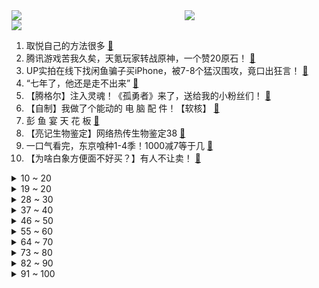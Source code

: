 <div >
	<a style="float:left;width:55%;" href = "https://github.com/anuraghazra/github-readme-stats">
	 <img src = "https://github-readme-stats.vercel.app/api?username=iuuuuuaena&theme=buefy&show_icons=true"/>
	</a>
	<a  style="float:right;width:45%" href = "https://github.com/anuraghazra/github-readme-stats">
	 <img  src="https://github-readme-stats.vercel.app/api/top-langs/?username=anuraghazra&layout=compact"/>
	</a>
	</div>

[![](https://img.shields.io/badge/jxd-@jxdgogogo.xyz-yellowgreen.svg)](https://www.jxdgogogo.xyz)<br>
1. 取悦自己的方法很多 [:link:](//www.bilibili.com/video/BV1pF41147jK) <br>
2. 腾讯游戏苦我久矣，天氪玩家转战原神，一个赞20原石！ [:link:](//www.bilibili.com/video/BV17r4y1B7br) <br>
3. UP实拍在线下找闲鱼骗子买iPhone，被7-8个猛汉围攻，竟口出狂言！ [:link:](//www.bilibili.com/video/BV1p44y1K7MS) <br>
4. “七年了，他还是走不出来” [:link:](//www.bilibili.com/video/BV1QR4y1G7vA) <br>
5. 【腾格尔】注入灵魂！《孤勇者》来了，送给我的小粉丝们！ [:link:](//www.bilibili.com/video/BV1ua411872R) <br>
6. 【自制】我做了个能动的 电 脑 配 件！【软核】 [:link:](//www.bilibili.com/video/BV1ka411b76m) <br>
7. 彭 鱼 宴 天 花 板 [:link:](//www.bilibili.com/video/BV1tu411B76p) <br>
8. 【亮记生物鉴定】网络热传生物鉴定38 [:link:](//www.bilibili.com/video/BV1bR4y1V7QJ) <br>
9. 一口气看完，东京喰种1-4季！1000减7等于几 [:link:](//www.bilibili.com/video/BV1Bu411B7fu) <br>
10. 【为啥白象方便面不好买？】有人不让卖！ [:link:](//www.bilibili.com/video/BV1br4y1B7V9) <br>
<details>
<summary>10 ~ 20</summary>

11. 这是我见过最离谱的扑克牌…… [:link:](//www.bilibili.com/video/BV1oS4y1S7JZ) <br>
12. 成龙历险记，但是是真人版 [:link:](//www.bilibili.com/video/BV1sY41137hb) <br>
13. 山东疫情，我的新店被要求关闭，关就关，必须配合！疫情必须能结束！山东加油！淄博加油！ [:link:](//www.bilibili.com/video/BV1UL4y1u7Sn) <br>
14. 芙洛伦的清纯法则 4K [:link:](//www.bilibili.com/video/BV1sa41187yy) <br>
15. 当美院人玩起VR眼镜 [:link:](//www.bilibili.com/video/BV1Li4y1C789) <br>
16. 老头环终极一战！谁是艾尔登法环最佳女主？【瓶心而论06】 [:link:](//www.bilibili.com/video/BV1kS4y137VB) <br>
17. 【(G)I-DLE】[M/V] - 'TOMBOY' [:link:](//www.bilibili.com/video/BV1YL4y1T7Ff) <br>
18. 心中有光 你我皆是“王者” [:link:](//www.bilibili.com/video/BV1mP4y1M7P6) <br>
19. 品牌方:等着法庭见吧！ [:link:](//www.bilibili.com/video/BV1Wb4y1s7Hg) <br>
</details>
<details>
<summary>19 ~ 20</summary>

20. 相信你可以变成更好的自己 即使慢一点也没有关系 [:link:](//www.bilibili.com/video/BV1pU4y1o7Yb) <br>
21. 这些名场面剪到一起竟如此丝滑！ [:link:](//www.bilibili.com/video/BV1qL4y1u7Pf) <br>
22. 还 原 天 花 板 ！ [:link:](//www.bilibili.com/video/BV17R4y1V7FZ) <br>
23. 谋 权 篡 位 8 [:link:](//www.bilibili.com/video/BV1Ya411b7FB) <br>
24. 【STN快报第六季24】我知道劳拉他也没爸爸，但你SE不用天天说吧？ [:link:](//www.bilibili.com/video/BV1vq4y1i7SP) <br>
25. 【王老菊】你被撵着跑的样子像极了一条狗 | 艾尔登法环EP.08 [:link:](//www.bilibili.com/video/BV1VY41137EC) <br>
26. 这一次，我想做你的女儿？？【国际连线究极尬聊 家庭篇】 [:link:](//www.bilibili.com/video/BV1pU4y1o7uH) <br>
27. 这是我上课犯困时写出来的东西…… [:link:](//www.bilibili.com/video/BV1Cr4y1B79T) <br>
28. 东北vlog：千万别洗完澡去吃烧烤！热乎烧饼夹10根肉串，我怕你馋得受不了…… [:link:](//www.bilibili.com/video/BV1j34y1t7W9) <br>
</details>
<details>
<summary>28 ~ 30</summary>

29. 【王者荣耀】无皮村之恋：村长终究还是失去了夏洛特 [:link:](//www.bilibili.com/video/BV1wR4y1V7Px) <br>
30. 【1080P/蜘蛛侠】石锤三虫同框了！ [:link:](//www.bilibili.com/video/BV1mU4y1o73q) <br>
31. 六块钱你甚至可以玩到黑神话悟空（ [:link:](//www.bilibili.com/video/BV1Ra411b7NP) <br>
32. 10年前被网暴的清华教授，精准预测了2022年 [:link:](//www.bilibili.com/video/BV1AS4y1D7Jr) <br>
33. 边缘皇子：康熙最后的儿子们，没夺嫡，就能安享富贵么？【雍正王朝】 [:link:](//www.bilibili.com/video/BV14T4y1D74s) <br>
34. 友友们，今天你们是第一视角 [:link:](//www.bilibili.com/video/BV1ya411b7Cf) <br>
35. 国家队：没 一 个 能 打！！！ [:link:](//www.bilibili.com/video/BV1ER4y1V7g3) <br>
36. 《明日方舟》EP - Eternal Flame [:link:](//www.bilibili.com/video/BV1WL411P71u) <br>
37. 任何人学不会，我明天就退网！！！ [:link:](//www.bilibili.com/video/BV1si4y1C717) <br>
</details>
<details>
<summary>37 ~ 40</summary>

38. 【315曝光】触目惊心！部分方便面老坛酸菜包竟是土坑腌制 [:link:](//www.bilibili.com/video/BV1g44y1T7dN) <br>
39. 《关于我教老师玩游戏这件事》 [:link:](//www.bilibili.com/video/BV1BZ4y1z7Sp) <br>
40. 再也不想贪污桥款了！！！ [:link:](//www.bilibili.com/video/BV1xu411B72v) <br>
41. 斗胆请了姜sir来给我的自制bjd念旁白…… [:link:](//www.bilibili.com/video/BV1qr4y1B7Wt) <br>
42. 王菲&常石磊弹唱《人间》，愿疫情阴霾早日散去 [:link:](//www.bilibili.com/video/BV1YS4y1376b) <br>
43. 你被中考“强制淘汰”了吗？【轩讲】 [:link:](//www.bilibili.com/video/BV1tr4y1B73i) <br>
44. 看到最后，保证你升职加薪 [:link:](//www.bilibili.com/video/BV1eT4y1U7fh) <br>
45. “你们都长大了啊”章鱼博士不仅是在问彼得，也是在问我们 [:link:](//www.bilibili.com/video/BV1z44y1K7jB) <br>
46. 鸠  由  自  娶 [:link:](//www.bilibili.com/video/BV1Gb4y1p7FH) <br>
</details>
<details>
<summary>46 ~ 50</summary>

47. 天猫头部商家造假，卖了10万单的丹东草莓产自江苏！全链条揭秘！ [:link:](//www.bilibili.com/video/BV1834y187yE) <br>
48. 花了帅小伙整整10天时间，就为了在豆芽里塞肉？ [:link:](//www.bilibili.com/video/BV1qu411B78K) <br>
49. 主播女孩重度依赖 翻唱(INTERNET OVERDOSE) [:link:](//www.bilibili.com/video/BV1Ya411b77U) <br>
50. 再来上一根，谢尔比水彩 [:link:](//www.bilibili.com/video/BV1PS4y1D7Hc) <br>
51. 一定要看到结尾！ [:link:](//www.bilibili.com/video/BV1744y1K7Gd) <br>
52. 有些小说，你们感觉是故事，其实是人家的真实事件 [:link:](//www.bilibili.com/video/BV1LY41137HY) <br>
53. 漠叔为北海渔民雪中送炭，免费搞宣传，顺便下海拍片普鲸 [:link:](//www.bilibili.com/video/BV18P4y1u7r2) <br>
54. 青岛父亲晨跑时趣味教育女儿，你想知道晨跑的好处吗？ [:link:](//www.bilibili.com/video/BV1e3411W7h4) <br>
55. “美国老兵”在乌东抗击法西斯8年，誓要狠狠踢纳粹屁股 [:link:](//www.bilibili.com/video/BV1TU4y1Z7B4) <br>
</details>
<details>
<summary>55 ~ 60</summary>

56. 现实版英雄联盟 [:link:](//www.bilibili.com/video/BV1FT4y1U7ya) <br>
57. 这些店的迎客方式你们都有经历过吗？只能说内容过于真实了吧！！ [:link:](//www.bilibili.com/video/BV1xY41137oo) <br>
58. 课 堂 请 勿 对 对 子【第二季】6.0 ！！！ [:link:](//www.bilibili.com/video/BV1ca41187sp) <br>
59. 山东一高校因疫情封校，校方禁止学生上网谈论：浏览过千就是犯罪 [:link:](//www.bilibili.com/video/BV1DT4y1m7qx) <br>
60. 原来，是电信诈骗啊 [:link:](//www.bilibili.com/video/BV1SL4y1T7sf) <br>
61. 机甲端游新作《Code B.R.E.A.K.》矛隼实机演示 [:link:](//www.bilibili.com/video/BV1qS4y137bj) <br>
62. 妈见打系列！我做了一个根本不敢出门用的手机壳 [:link:](//www.bilibili.com/video/BV15b4y1s7Jt) <br>
63. 粉丝说露脸只有一次和无数次～ [:link:](//www.bilibili.com/video/BV1C34y1873D) <br>
64. 现场挨骂？！为了搞清楚婚礼怎么拍，我把同事们送去结婚了！ [:link:](//www.bilibili.com/video/BV1Yu411z7a7) <br>
</details>
<details>
<summary>64 ~ 70</summary>

65. 英雄无归中有些小彩蛋看了真得催泪！ [:link:](//www.bilibili.com/video/BV1WY411379f) <br>
66. 迪拜贫民窟美食！！手抓饼羊蹄汤，迪拜底层人民吃什么？ [:link:](//www.bilibili.com/video/BV1oi4y1C7C9) <br>
67. 冰墩墩来接雪容融下班了！转身瞬间泪目… [:link:](//www.bilibili.com/video/BV1t34y187pu) <br>
68. 【老番茄】史上最骚公鹿② [:link:](//www.bilibili.com/video/BV17i4y1C7es) <br>
69. 噩梦，太可怕了 [:link:](//www.bilibili.com/video/BV1KF411t7Lw) <br>
70. 奥尼尔有多搞笑？在姚明面前小鸟依人 [:link:](//www.bilibili.com/video/BV1dF41147T7) <br>
71. 这张离谱的图片，万万没想到最近被一位离谱的人给找到了！ [:link:](//www.bilibili.com/video/BV1MP4y137qF) <br>
72. “兄弟，对 炮 吗 ？”【迫击炮快乐阴人流#6】 [:link:](//www.bilibili.com/video/BV11q4y1e7gK) <br>
73. 《消声客的救赎》 [:link:](//www.bilibili.com/video/BV1fZ4y1r76o) <br>
</details>
<details>
<summary>73 ~ 80</summary>

74. 女友嫌我像非主流，还突然把我捉去改造？？ [:link:](//www.bilibili.com/video/BV1Lq4y1i77x) <br>
75. 送外卖的尴尬 [:link:](//www.bilibili.com/video/BV12q4y1i7aA) <br>
76. “长大后才发现，芭比的三观有多正” [:link:](//www.bilibili.com/video/BV14Z4y1z7Ky) <br>
77. 赶快告诉你的家人，收到这样短信请立即删除！！ [:link:](//www.bilibili.com/video/BV1Lr4y1B7NP) <br>
78. 真实事件改编，不用偿命的少年犯，到底有多恶？高分韩剧《少年法庭》上 [:link:](//www.bilibili.com/video/BV1Hu411z7Gf) <br>
79. 《煎商的祝福》 [:link:](//www.bilibili.com/video/BV1fb4y1W7NK) <br>
80. 老婆花980请的明星化妆师真的能把我化成彭于晏吗？ [:link:](//www.bilibili.com/video/BV1eq4y1i7hg) <br>
81. 叙利亚志愿者集体报名参加俄罗斯特别军事行动 人们高举普京照片 [:link:](//www.bilibili.com/video/BV1T34y187Yk) <br>
82. 用半年的亲身经历，告诉你全球直销巨头背后的传销真相 [:link:](//www.bilibili.com/video/BV15S4y1D7uv) <br>
</details>
<details>
<summary>82 ~ 90</summary>

83. 没有对比就没有伤害V [:link:](//www.bilibili.com/video/BV1qS4y1S7SN) <br>
84. 捡到一只小羊肉串，是该放生，还是放孜然呢？ [:link:](//www.bilibili.com/video/BV1D3411W7Bu) <br>
85. 在我的网吧 凭我的老脸一碗饭还是换的到吧？ [:link:](//www.bilibili.com/video/BV1xq4y1i7ya) <br>
86. 【Cifer】完整版《念破》——你说机械做的心会梦到电子蝴蝶吗？ [:link:](//www.bilibili.com/video/BV1MP4y137EV) <br>
87. 看到最后的影子没～ [:link:](//www.bilibili.com/video/BV1qL4y1u7tc) <br>
88. 怎样在游戏里辨别中国玩家 #3 [:link:](//www.bilibili.com/video/BV1BS4y1S7Ew) <br>
89. 火爆全网的地下城与勇士究竟讲了什么剧情？【格兰之森】 [:link:](//www.bilibili.com/video/BV1hi4y1C7Yu) <br>
90. 不堪受辱直接摔锅不干了，工资该拿的一分不少，厨师工作到此为止 [:link:](//www.bilibili.com/video/BV15r4y1B7DJ) <br>
91. 泛舟西湖，吃个便饭，惬意得快睡着了～无广试吃员 [:link:](//www.bilibili.com/video/BV1tR4y1V7LD) <br>
</details>
<details>
<summary>91 ~ 100</summary>

92. 我 的 欧 皇 妹 妹 [:link:](//www.bilibili.com/video/BV1Ca411b7rk) <br>
93. 退役网咖女仆重操旧业 [:link:](//www.bilibili.com/video/BV1e3411W7ez) <br>
94. 【驼】第一次演戏不是你演技烂的理由 好吧？差就是差，不要再找理由了 [:link:](//www.bilibili.com/video/BV1kL4y1u7GH) <br>
95. 现实英雄联盟 [:link:](//www.bilibili.com/video/BV1D44y1K7vP) <br>
96. 这“抢修课”也太离谱了 [:link:](//www.bilibili.com/video/BV12S4y137At) <br>
97. (G)I-DLE最新回归曲TOMBOY MV+打歌舞台合集(更至220314) [:link:](//www.bilibili.com/video/BV1yq4y1e7HM) <br>
98. 我有室友就够了，要什么媳妇？ [:link:](//www.bilibili.com/video/BV1iY41137tG) <br>
99. 当北方人遇上冰广式 [:link:](//www.bilibili.com/video/BV1oZ4y1r7Ka) <br>
100. 【莓用良品】智能口罩，给你脸了！ [:link:](//www.bilibili.com/video/BV1fu411B7BY) <br>
</details>
